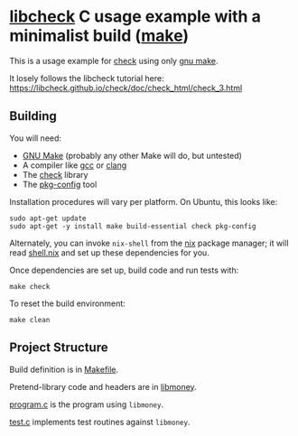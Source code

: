 # [libcheck][] C usage example with a minimalist build ([make][])

This is a usage example for [check][libcheck] using only [gnu make][make].

It losely follows the libcheck tutorial here:
<https://libcheck.github.io/check/doc/check_html/check_3.html>

## Building

You will need:

- [GNU Make][make] (probably any other Make will do, but untested)
- A compiler like [gcc][] or [clang][]
- The [check][libcheck] library
- The [pkg-config][] tool

Installation procedures will vary per platform.
On Ubuntu, this looks like:

    sudo apt-get update
    sudo apt-get -y install make build-essential check pkg-config

Alternately, you can invoke `nix-shell` from the [nix][] package manager;
it will read [shell.nix](shell.nix) and set up these dependencies for you.

Once dependencies are set up, build code and run tests with:

    make check

To reset the build environment:

    make clean

## Project Structure

Build definition is in [Makefile](Makefile).

Pretend-library code and headers are in [libmoney](libmoney).

[program.c](program.c) is the program using `libmoney`.

[test.c](test.c) implements test routines against `libmoney`.


[nix]: <https://nixos.org/nix/>
[clang]: <https://clang.llvm.org/>
[gcc]: <https://gcc.gnu.org/>
[make]: <https://www.gnu.org/software/make/>
[libcheck]: <https://github.com/libcheck/check>
[pkg-config]: <https://www.freedesktop.org/wiki/Software/pkg-config/>
